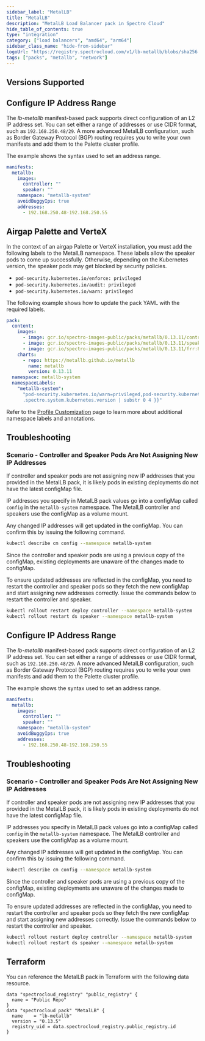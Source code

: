 ```yaml
---
sidebar_label: "MetalLB"
title: "MetalLB"
description: "MetalLB Load Balancer pack in Spectro Cloud"
hide_table_of_contents: true
type: "integration"
category: ["load balancers", "amd64", "arm64"]
sidebar_class_name: "hide-from-sidebar"
logoUrl: "https://registry.spectrocloud.com/v1/lb-metallb/blobs/sha256:3d09a1eab856a03d5b821062dcd1da624256e8f1e2ede404d88cb088d3adb945?type=image.webp"
tags: ["packs", "metallb", "network"]
---
```


## Versions Supported

<Tabs queryString="parent">

<TabItem label="0.13.x" value="0.13.x">

## Configure IP Address Range

The _lb-metallb_ manifest-based pack supports direct configuration of an L2 IP address set. You can set either a range
of addresses or use CIDR format, such as `192.168.250.48/29`. A more advanced MetalLB configuration, such as Border
Gateway Protocol (BGP) routing requires you to write your own manifests and add them to the Palette cluster profile.

The example shows the syntax used to set an address range.

```yaml
manifests:
  metallb:
    images:
      controller: ""
      speaker: ""
    namespace: "metallb-system"
    avoidBuggyIps: true
    addresses:
      - 192.168.250.48-192.168.250.55
```

## Airgap Palette and VerteX

In the context of an airgap Palette or VerteX installation, you must add the following labels to the MetalLB namespace.
These labels allow the speaker pods to come up successfully. Otherwise, depending on the Kubernetes version, the speaker
pods may get blocked by security policies.

- `pod-security.kubernetes.io/enforce: privileged`
- `pod-security.kubernetes.io/audit: privileged`
- `pod-security.kubernetes.io/warn: privileged`

The following example shows how to update the pack YAML with the required labels.

```yaml {13-15}
pack:
  content:
    images:
      - image: gcr.io/spectro-images-public/packs/metallb/0.13.11/controller:v0.13.11
      - image: gcr.io/spectro-images-public/packs/metallb/0.13.11/speaker:v0.13.11
      - image: gcr.io/spectro-images-public/packs/metallb/0.13.11/frr:8.5.2
    charts:
      - repo: https://metallb.github.io/metallb
        name: metallb
        version: 0.13.11
  namespace: metallb-system
  namespaceLabels:
    "metallb-system":
      "pod-security.kubernetes.io/warn=privileged,pod-security.kubernetes.io/audit=privileged,pod-security.kubernetes.io/enforce=privileged,pod-security.kubernetes.io/enforce-version=v{{
      .spectro.system.kubernetes.version | substr 0 4 }}"
```

Refer to the [Profile Customization](../profiles/profile-customization.md) page to learn more about additional namespace
labels and annotations.

## Troubleshooting

### Scenario - Controller and Speaker Pods Are Not Assigning New IP Addresses

If controller and speaker pods are not assigning new IP addresses that you provided in the MetalLB pack, it is likely
pods in existing deployments do not have the latest configMap file.

IP addresses you specify in MetalLB pack values go into a configMap called `config` in the `metallb-system` namespace.
The MetalLB controller and speakers use the configMap as a volume mount.

Any changed IP addresses will get updated in the configMap. You can confirm this by issuing the following command.

```bash
kubectl describe cm config --namespace metallb-system
```

Since the controller and speaker pods are using a previous copy of the configMap, existing deployments are unaware of
the changes made to configMap.

To ensure updated addresses are reflected in the configMap, you need to restart the controller and speaker pods so they
fetch the new configMap and start assigning new addresses correctly. Issue the commands below to restart the controller
and speaker.

```bash
kubectl rollout restart deploy controller --namespace metallb-system
kubectl rollout restart ds speaker --namespace metallb-system
```

</TabItem>

<TabItem label="0.11.x" value="0.11.x">

## Configure IP Address Range

The _lb-metallb_ manifest-based pack supports direct configuration of an L2 IP address set. You can set either a range
of addresses or use CIDR format, such as `192.168.250.48/29`. A more advanced MetalLB configuration, such as Border
Gateway Protocol (BGP) routing requires you to write your own manifests and add them to the Palette cluster profile.

The example shows the syntax used to set an address range.

```yaml
manifests:
  metallb:
    images:
      controller: ""
      speaker: ""
    namespace: "metallb-system"
    avoidBuggyIps: true
    addresses:
      - 192.168.250.48-192.168.250.55
```

## Troubleshooting

### Scenario - Controller and Speaker Pods Are Not Assigning New IP Addresses

If controller and speaker pods are not assigning new IP addresses that you provided in the MetalLB pack, it is likely
pods in existing deployments do not have the latest configMap file.

IP addresses you specify in MetalLB pack values go into a configMap called `config` in the `metallb-system` namespace.
The MetalLB controller and speakers use the configMap as a volume mount.

Any changed IP addresses will get updated in the configMap. You can confirm this by issuing the following command.

```bash
kubectl describe cm config --namespace metallb-system
```

Since the controller and speaker pods are using a previous copy of the configMap, existing deployments are unaware of
the changes made to configMap.

To ensure updated addresses are reflected in the configMap, you need to restart the controller and speaker pods so they
fetch the new configMap and start assigning new addresses correctly. Issue the commands below to restart the controller
and speaker.

```bash
kubectl rollout restart deploy controller --namespace metallb-system
kubectl rollout restart ds speaker --namespace metallb-system
```

</TabItem>
</Tabs>

## Terraform

You can reference the MetalLB pack in Terraform with the following data resource.

```hcl
data "spectrocloud_registry" "public_registry" {
  name = "Public Repo"
}
data "spectrocloud_pack" "MetalLB" {
  name    = "lb-metallb"
  version = "0.13.5"
  registry_uid = data.spectrocloud_registry.public_registry.id
}
```

